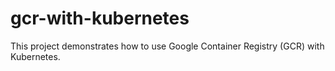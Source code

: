 # gcr-with-kubernetes
This project demonstrates how to use Google Container Registry (GCR) with Kubernetes.

